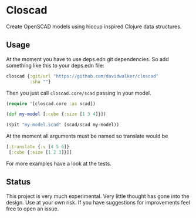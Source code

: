 # Closcad

Create OpenSCAD models using hiccup inspired Clojure data structures.

## Usage

At the moment you have to use deps.edn git dependencies. So add something like this to your deps.edn file:

```clojure
closcad {:git/url "https://github.com/davidwalker/closcad"
         :sha ""}
```

Then you just call `closcad.core/scad` passing in your model.

```clojure
(require '[closcad.core :as scad])

(def my-model [:cube {:size [1 3 4]}])

(spit "my-model.scad" (scad/scad my-model))
```


At the moment all arguments must be named so translate would be 

```clojure
[:translate {:v [4 5 6]} 
 [:cube {:size [1 2 3]}]]
```


For more examples have a look at the tests.

## Status

This project is very much experimental. Very little thought has gone into the design. Use at your own risk. If you have suggestions for improvements feel free to open an issue.
